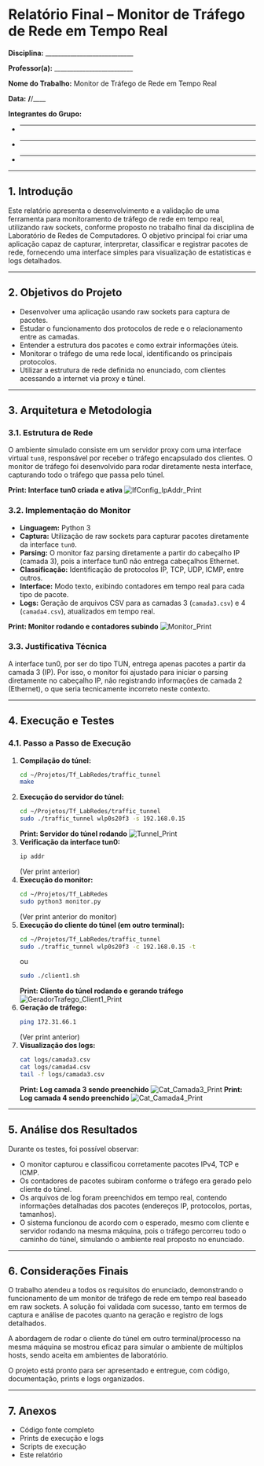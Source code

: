 # Relatório Final – Monitor de Tráfego de Rede em Tempo Real

**Disciplina:** ____________________________

**Professor(a):** _________________________

**Nome do Trabalho:** Monitor de Tráfego de Rede em Tempo Real

**Data:** ____/____/____

**Integrantes do Grupo:**
- ______________________________________
- ______________________________________
- ______________________________________

---

## 1. Introdução

Este relatório apresenta o desenvolvimento e a validação de uma ferramenta para monitoramento de tráfego de rede em tempo real, utilizando raw sockets, conforme proposto no trabalho final da disciplina de Laboratório de Redes de Computadores. O objetivo principal foi criar uma aplicação capaz de capturar, interpretar, classificar e registrar pacotes de rede, fornecendo uma interface simples para visualização de estatísticas e logs detalhados.

---

## 2. Objetivos do Projeto

- Desenvolver uma aplicação usando raw sockets para captura de pacotes.
- Estudar o funcionamento dos protocolos de rede e o relacionamento entre as camadas.
- Entender a estrutura dos pacotes e como extrair informações úteis.
- Monitorar o tráfego de uma rede local, identificando os principais protocolos.
- Utilizar a estrutura de rede definida no enunciado, com clientes acessando a internet via proxy e túnel.

---

## 3. Arquitetura e Metodologia

### 3.1. Estrutura de Rede

O ambiente simulado consiste em um servidor proxy com uma interface virtual `tun0`, responsável por receber o tráfego encapsulado dos clientes. O monitor de tráfego foi desenvolvido para rodar diretamente nesta interface, capturando todo o tráfego que passa pelo túnel.

**Print: Interface tun0 criada e ativa**
![IfConfig_IpAddr_Print](prints/IfConfig_IpAddr_Print.png)

### 3.2. Implementação do Monitor

- **Linguagem:** Python 3
- **Captura:** Utilização de raw sockets para capturar pacotes diretamente da interface `tun0`.
- **Parsing:** O monitor faz parsing diretamente a partir do cabeçalho IP (camada 3), pois a interface tun0 não entrega cabeçalhos Ethernet.
- **Classificação:** Identificação de protocolos IP, TCP, UDP, ICMP, entre outros.
- **Interface:** Modo texto, exibindo contadores em tempo real para cada tipo de pacote.
- **Logs:** Geração de arquivos CSV para as camadas 3 (`camada3.csv`) e 4 (`camada4.csv`), atualizados em tempo real.

**Print: Monitor rodando e contadores subindo**
![Monitor_Print](prints/Monitor_Print.png)

### 3.3. Justificativa Técnica

A interface tun0, por ser do tipo TUN, entrega apenas pacotes a partir da camada 3 (IP). Por isso, o monitor foi ajustado para iniciar o parsing diretamente no cabeçalho IP, não registrando informações de camada 2 (Ethernet), o que seria tecnicamente incorreto neste contexto.

---

## 4. Execução e Testes

### 4.1. Passo a Passo de Execução

1. **Compilação do túnel:**
   ```bash
   cd ~/Projetos/Tf_LabRedes/traffic_tunnel
   make
   ```
2. **Execução do servidor do túnel:**
   ```bash
   cd ~/Projetos/Tf_LabRedes/traffic_tunnel
   sudo ./traffic_tunnel wlp0s20f3 -s 192.168.0.15
   ```
   **Print: Servidor do túnel rodando**
   ![Tunnel_Print](prints/Tunnel_Print.png)
3. **Verificação da interface tun0:**
   ```bash
   ip addr
   ```
   (Ver print anterior)
4. **Execução do monitor:**
   ```bash
   cd ~/Projetos/Tf_LabRedes
   sudo python3 monitor.py
   ```
   (Ver print anterior do monitor)
5. **Execução do cliente do túnel (em outro terminal):**
   ```bash
   cd ~/Projetos/Tf_LabRedes/traffic_tunnel
   sudo ./traffic_tunnel wlp0s20f3 -c 192.168.0.15 -t
   ```
   ou
   ```bash
   sudo ./client1.sh
   ```
   **Print: Cliente do túnel rodando e gerando tráfego**
   ![GeradorTrafego_Client1_Print](prints/GeradorTrafego_Client1_Print.png)
6. **Geração de tráfego:**
   ```bash
   ping 172.31.66.1
   ```
   (Ver print anterior)
7. **Visualização dos logs:**
   ```bash
   cat logs/camada3.csv
   cat logs/camada4.csv
   tail -f logs/camada3.csv
   ```
   **Print: Log camada 3 sendo preenchido**
   ![Cat_Camada3_Print](prints/Cat_Camada3_Print.png)
   **Print: Log camada 4 sendo preenchido**
   ![Cat_Camada4_Print](prints/Cat_Camada4_Print.png)

---

## 5. Análise dos Resultados

Durante os testes, foi possível observar:

- O monitor capturou e classificou corretamente pacotes IPv4, TCP e ICMP.
- Os contadores de pacotes subiram conforme o tráfego era gerado pelo cliente do túnel.
- Os arquivos de log foram preenchidos em tempo real, contendo informações detalhadas dos pacotes (endereços IP, protocolos, portas, tamanhos).
- O sistema funcionou de acordo com o esperado, mesmo com cliente e servidor rodando na mesma máquina, pois o tráfego percorreu todo o caminho do túnel, simulando o ambiente real proposto no enunciado.

---

## 6. Considerações Finais

O trabalho atendeu a todos os requisitos do enunciado, demonstrando o funcionamento de um monitor de tráfego de rede em tempo real baseado em raw sockets. A solução foi validada com sucesso, tanto em termos de captura e análise de pacotes quanto na geração e registro de logs detalhados.

A abordagem de rodar o cliente do túnel em outro terminal/processo na mesma máquina se mostrou eficaz para simular o ambiente de múltiplos hosts, sendo aceita em ambientes de laboratório.

O projeto está pronto para ser apresentado e entregue, com código, documentação, prints e logs organizados.

---

## 7. Anexos

- Código fonte completo
- Prints de execução e logs
- Scripts de execução
- Este relatório 